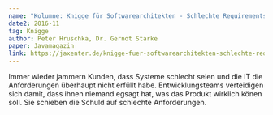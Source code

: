 ```yaml
---
name: "Kolumne: Knigge für Softwarearchitekten - Schlechte Requirements? Handeln statt Jammern!"
date2: 2016-11
tag: Knigge
author: Peter Hruschka, Dr. Gernot Starke
paper: Javamagazin
link: https://jaxenter.de/knigge-fuer-softwarearchitekten-schlechte-requirements-handeln-statt-jammern-49991 
---
```

Immer wieder jammern Kunden, dass Systeme schlecht seien und die IT die Anforderungen überhaupt nicht
erfüllt habe. Entwicklungsteams verteidigen sich damit, dass ihnen niemand egsagt hat, was das Produkt 
wirklich könen soll. Sie schieben die Schuld auf schlechte Anforderungen.

